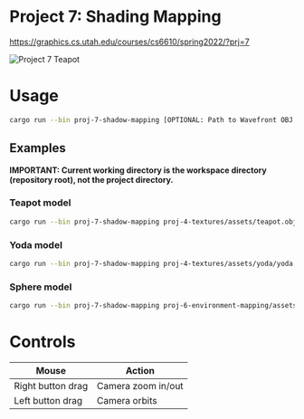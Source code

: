 # Project 7: Shading Mapping

https://graphics.cs.utah.edu/courses/cs6610/spring2022/?prj=7

![Project 7 Teapot](./p7-teapot.gif)

# Usage

```sh
cargo run --bin proj-7-shadow-mapping [OPTIONAL: Path to Wavefront OBJ file]
```

## Examples

**IMPORTANT: Current working directory is the workspace directory (repository root), not the project directory.**

### Teapot model

```sh
cargo run --bin proj-7-shadow-mapping proj-4-textures/assets/teapot.obj
```

### Yoda model

```sh
cargo run --bin proj-7-shadow-mapping proj-4-textures/assets/yoda/yoda.obj
```

### Sphere model

```sh
cargo run --bin proj-7-shadow-mapping proj-6-environment-mapping/assets/sphere.obj
```

# Controls

| Mouse                          | Action                                       |
|--------------------------------|----------------------------------------------|
| Right button drag              | Camera zoom in/out                           |
| Left button drag               | Camera orbits                                |

